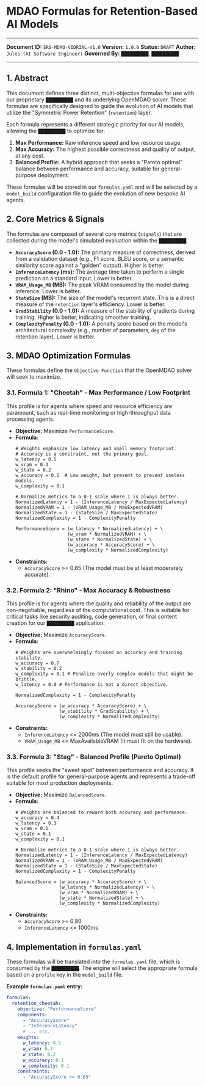 # MDAO Formulas for Retention-Based AI Models
---
**Document ID:** `SRS-MDAO-VIDRIAL-V1.0`
**Version:** `1.0.0`
**Status:** `DRAFT`
**Author:** `Jules (AI Software Engineer)`
**Governed By:** `██████████`, `██████████`

---

## 1. Abstract

This document defines three distinct, multi-objective formulas for use with our proprietary `██████████` and its underlying OpenMDAO solver. These formulas are specifically designed to guide the evolution of AI models that utilize the "Symmetric Power Retention" (`retention`) layer.

Each formula represents a different strategic priority for our AI models, allowing the `██████████` to optimize for:
1.  **Max Performance:** Raw inference speed and low resource usage.
2.  **Max Accuracy:** The highest possible correctness and quality of output, at any cost.
3.  **Balanced Profile:** A hybrid approach that seeks a "Pareto optimal" balance between performance and accuracy, suitable for general-purpose deployment.

These formulas will be stored in our `formulas.yaml` and will be selected by a `model_build` configuration file to guide the evolution of new bespoke AI agents.

## 2. Core Metrics & Signals

The formulas are composed of several core metrics (`signals`) that are collected during the model's simulated evaluation within the `██████████`.

*   **`AccuracyScore` (0.0 - 1.0):** The primary measure of correctness, derived from a validation dataset (e.g., F1 score, BLEU score, or a semantic similarity score against a "golden" output). Higher is better.
*   **`InferenceLatency` (ms):** The average time taken to perform a single prediction on a standard input. Lower is better.
*   **`VRAM_Usage_MB` (MB):** The peak VRAM consumed by the model during inference. Lower is better.
*   **`StateSize` (MB):** The size of the model's recurrent state. This is a direct measure of the `retention` layer's efficiency. Lower is better.
*   **`GradStability` (0.0 - 1.0):** A measure of the stability of gradients during training. Higher is better, indicating smoother training.
*   **`ComplexityPenalty` (0.0 - 1.0):** A penalty score based on the model's architectural complexity (e.g., number of parameters, `deg` of the retention layer). Lower is better.

## 3. MDAO Optimization Formulas

These formulas define the `Objective Function` that the OpenMDAO solver will seek to maximize.

### 3.1. Formula 1: "Cheetah" - Max Performance / Low Footprint

This profile is for agents where speed and resource efficiency are paramount, such as real-time monitoring or high-throughput data processing agents.

*   **Objective:** Maximize `PerformanceScore`.
*   **Formula:**
    ```
    # Weights emphasize low latency and small memory footprint.
    # Accuracy is a constraint, not the primary goal.
    w_latency = 0.5
    w_vram = 0.3
    w_state = 0.2
    w_accuracy = 0.1  # Low weight, but present to prevent useless models.
    w_complexity = 0.1

    # Normalize metrics to a 0-1 scale where 1 is always better.
    NormalizedLatency = 1 - (InferenceLatency / MaxExpectedLatency)
    NormalizedVRAM = 1 - (VRAM_Usage_MB / MaxExpectedVRAM)
    NormalizedState = 1 - (StateSize / MaxExpectedState)
    NormalizedComplexity = 1 - ComplexityPenalty

    PerformanceScore = (w_latency * NormalizedLatency) + \
                       (w_vram * NormalizedVRAM) + \
                       (w_state * NormalizedState) + \
                       (w_accuracy * AccuracyScore) + \
                       (w_complexity * NormalizedComplexity)
    ```
*   **Constraints:**
    *   `AccuracyScore` >= 0.65 (The model must be at least moderately accurate).

### 3.2. Formula 2: "Rhino" - Max Accuracy & Robustness

This profile is for agents where the quality and reliability of the output are non-negotiable, regardless of the computational cost. This is suitable for critical tasks like security auditing, code generation, or final content creation for our `██████████` application.

*   **Objective:** Maximize `AccuracyScore`.
*   **Formula:**
    ```
    # Weights are overwhelmingly focused on accuracy and training stability.
    w_accuracy = 0.7
    w_stability = 0.2
    w_complexity = 0.1 # Penalize overly complex models that might be brittle.
    w_latency = 0.0 # Performance is not a direct objective.

    NormalizedComplexity = 1 - ComplexityPenalty

    AccuracyScore = (w_accuracy * AccuracyScore) + \
                    (w_stability * GradStability) + \
                    (w_complexity * NormalizedComplexity)
    ```
*   **Constraints:**
    *   `InferenceLatency` <= 2000ms (The model must still be usable).
    *   `VRAM_Usage_MB` <= MaxAvailableVRAM (It must fit on the hardware).

### 3.3. Formula 3: "Stag" - Balanced Profile (Pareto Optimal)

This profile seeks the "sweet spot" between performance and accuracy. It is the default profile for general-purpose agents and represents a trade-off suitable for most production deployments.

*   **Objective:** Maximize `BalancedScore`.
*   **Formula:**
    ```
    # Weights are balanced to reward both accuracy and performance.
    w_accuracy = 0.4
    w_latency = 0.3
    w_vram = 0.1
    w_state = 0.1
    w_complexity = 0.1

    # Normalize metrics to a 0-1 scale where 1 is always better.
    NormalizedLatency = 1 - (InferenceLatency / MaxExpectedLatency)
    NormalizedVRAM = 1 - (VRAM_Usage_MB / MaxExpectedVRAM)
    NormalizedState = 1 - (StateSize / MaxExpectedState)
    NormalizedComplexity = 1 - ComplexityPenalty

    BalancedScore = (w_accuracy * AccuracyScore) + \
                    (w_latency * NormalizedLatency) + \
                    (w_vram * NormalizedVRAM) + \
                    (w_state * NormalizedState) + \
                    (w_complexity * NormalizedComplexity)
    ```
*   **Constraints:**
    *   `AccuracyScore` >= 0.80
    *   `InferenceLatency` <= 1000ms

## 4. Implementation in `formulas.yaml`

These formulas will be translated into the `formulas.yaml` file, which is consumed by the `██████████`. The engine will select the appropriate formula based on a `profile` key in the `model_build` file.

**Example `formulas.yaml` entry:**
```yaml
formulas:
  retention_cheetah:
    objective: "PerformanceScore"
    components:
      - "AccuracyScore"
      - "InferenceLatency"
      # ... etc.
    weights:
      w_latency: 0.5
      w_vram: 0.3
      w_state: 0.2
      w_accuracy: 0.1
      w_complexity: 0.1
    constraints:
      - "AccuracyScore >= 0.65"
```